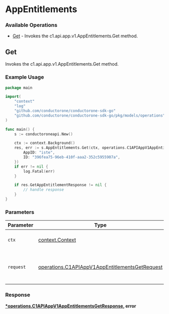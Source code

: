 # AppEntitlements

### Available Operations

* [Get](#get) - Invokes the c1.api.app.v1.AppEntitlements.Get method.

## Get

Invokes the c1.api.app.v1.AppEntitlements.Get method.

### Example Usage

```go
package main

import(
	"context"
	"log"
	"github.com/conductorone/conductorone-sdk-go"
	"github.com/conductorone/conductorone-sdk-go/pkg/models/operations"
)

func main() {
    s := conductoroneapi.New()

    ctx := context.Background()
    res, err := s.AppEntitlements.Get(ctx, operations.C1APIAppV1AppEntitlementsGetRequest{
        AppID: "iste",
        ID: "396fea75-96eb-410f-aaa2-352c5955907a",
    })
    if err != nil {
        log.Fatal(err)
    }

    if res.GetAppEntitlementResponse != nil {
        // handle response
    }
}
```

### Parameters

| Parameter                                                                                                        | Type                                                                                                             | Required                                                                                                         | Description                                                                                                      |
| ---------------------------------------------------------------------------------------------------------------- | ---------------------------------------------------------------------------------------------------------------- | ---------------------------------------------------------------------------------------------------------------- | ---------------------------------------------------------------------------------------------------------------- |
| `ctx`                                                                                                            | [context.Context](https://pkg.go.dev/context#Context)                                                            | :heavy_check_mark:                                                                                               | The context to use for the request.                                                                              |
| `request`                                                                                                        | [operations.C1APIAppV1AppEntitlementsGetRequest](../../models/operations/c1apiappv1appentitlementsgetrequest.md) | :heavy_check_mark:                                                                                               | The request object to use for the request.                                                                       |


### Response

**[*operations.C1APIAppV1AppEntitlementsGetResponse](../../models/operations/c1apiappv1appentitlementsgetresponse.md), error**

